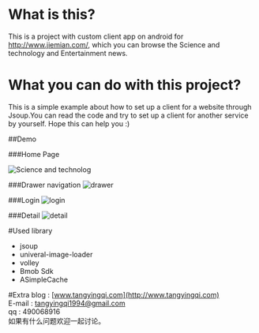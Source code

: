 # What is this?
This is a project with custom client app on android for http://www.jiemian.com/, which you can browse the Science and technology and Entertainment news.

# What you can do with this project?

This is a simple example about how to set up a client for a website through Jsoup.You can read the code and try to set up a client for another service by yourself. Hope this can help you :)

##Demo

###Home Page

![Science and technolog](http://7xrn7f.com1.z0.glb.clouddn.com/16-3-12/53931605.jpg)

###Drawer navigation
![drawer](http://i12.tietuku.com/fce086aa5b81f880.png)

###Login
![login](http://i12.tietuku.com/ba441e01d044a4db.png)

###Detail
![detail](http://i12.tietuku.com/eb434f529da2f253.png)

#Used library

- jsoup
- univeral-image-loader
- volley
- Bmob Sdk
- ASimpleCache 

#Extra
blog : [www.tangyingqi.com](http://www.tangyingqi.com)   
E-mail : tangyingqi1994@gmail.com    
qq : 490068916    
如果有什么问题欢迎一起讨论。



